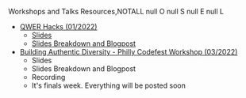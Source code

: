Workshops and Talks
Resources,NOTALL
null O
null S
null E
null L

- [QWER Hacks (01/2022)](events.html#qwerhacks)
	- [Slides](../blogposts/20220122/qwerhacksslides.pdf)
	- [Slides Breakdown and Blogpost](../blogposts/20220122/qwerhacks.html)
- [Building Authentic Diversity - Philly Codefest Workshop (03/2022)](events.html#codefest)
	- Slides
	- Slides Breakdown and Blogpost
	- Recording
	- It's finals week. Everything will be posted soon

